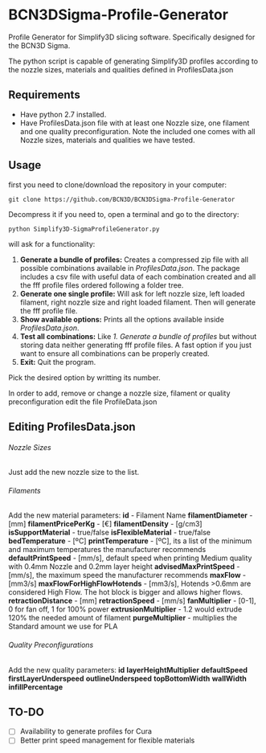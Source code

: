 # BCN3DSigma-Profile-Generator
Profile Generator for Simplify3D slicing software. Specifically designed for the BCN3D Sigma.

The python script is capable of generating Simplify3D profiles according to the nozzle sizes, materials and qualities defined in ProfilesData.json

## Requirements

- Have python 2.7 installed.
- Have ProfilesData.json file with at least one Nozzle size, one filament and one quality preconfiguration. Note the included one comes with all Nozzle sizes, materials and qualities we have tested.

## Usage

first you need to clone/download the repository in your computer:

`git clone https://github.com/BCN3D/BCN3DSigma-Profile-Generator`

Decompress it if you need to, open a terminal and go to the directory:

`python Simplify3D-SigmaProfileGenerator.py`

will ask for a functionality:
1. **Generate a bundle of profiles:** Creates a compressed zip file with all possible combinations available in *ProfilesData.json*. The package includes a csv file with useful data of each combination created and all the fff profile files ordered following a folder tree.
2. **Generate one single profile:** Will ask for left nozzle size, left loaded filament, right nozzle size and right loaded filament. Then will generate the fff profile file.
3. **Show available options:** Prints all the options available inside *ProfilesData.json*.
4. **Test all combinations:** Like *1. Generate a bundle of profiles* but without storing data neither generating fff profile files. A fast option if you just want to ensure all combinations can be properly created.
5. **Exit:** Quit the program.

Pick the desired option by writting its number.

In order to add, remove or change a nozzle size, filament or quality preconfiguration edit the file ProfileData.json

## Editing ProfilesData.json

###### Nozzle Sizes
  Just add the new nozzle size to the list.
###### Filaments
  Add the new material parameters:
  **id** - Filament Name
  **filamentDiameter** - [mm]
  **filamentPricePerKg** - [€]
  **filamentDensity** - [g/cm3]
  **isSupportMaterial** - true/false
  **isFlexibleMaterial** - true/false
  **bedTemperature** - [ºC]
  **printTemperature** - [ºC], its a list of the minimum and maximum temperatures the manufacturer recommends
  **defaultPrintSpeed** - [mm/s], default speed when printing Medium quality with 0.4mm Nozzle and 0.2mm layer height
  **advisedMaxPrintSpeed** - [mm/s], the maximum speed the manufacturer recommends
  **maxFlow** - [mm3/s]
  **maxFlowForHighFlowHotends** - [mm3/s], Hotends >0.6mm are considered High Flow. The hot block is bigger and allows higher flows.
  **retractionDistance** - [mm]
  **retractionSpeed** - [mm/s]
  **fanMultiplier** - [0-1], 0 for fan off, 1 for 100% power
  **extrusionMultiplier** - 1.2 would extrude 120% the needed amount of filament
  **purgeMultiplier** - multiplies the Standard amount we use for PLA
###### Quality Preconfigurations
  Add the new quality parameters:
  **id**
  **layerHeightMultiplier**
  **defaultSpeed**
  **firstLayerUnderspeed**
  **outlineUnderspeed**
  **topBottomWidth**
  **wallWidth**
  **infillPercentage**

## TO-DO

- [ ] Availability to generate profiles for Cura
- [ ] Better print speed management for flexible materials
